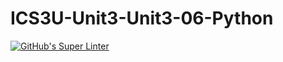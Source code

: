 # ICS3U-Unit3-Unit3-06-Python

[![GitHub's Super Linter](https://github.com/Samuel-Webster-178/ICS3U-Unit3-Unit3-06-Python/workflows/GitHub's%20Super%20Linter/badge.svg)](https://github.com/Samuel-Webster-178/ICS3U-Unit3-Unit3-06-Python/actions)
